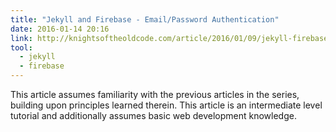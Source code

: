 ```yaml
---
title: "Jekyll and Firebase - Email/Password Authentication"
date: 2016-01-14 20:16
link: http://knightsoftheoldcode.com/article/2016/01/09/jekyll-firebase-authentication-1/
tool:
  - jekyll
  - firebase
---
```

This article assumes familiarity with the previous articles in the series, building upon principles learned therein. This article is an intermediate level tutorial and additionally assumes basic web development knowledge.
